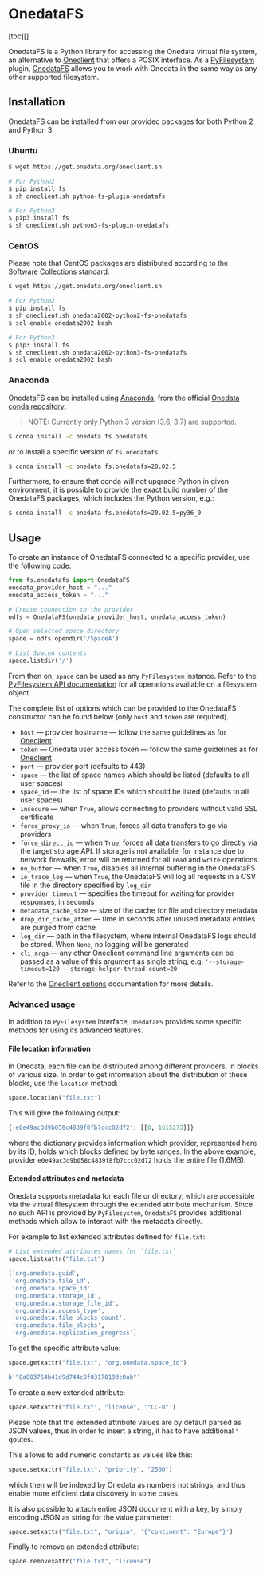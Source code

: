 # OnedataFS

[toc][]

OnedataFS is a Python library for accessing the Onedata virtual file system, 
an alternative to [Oneclient](onedatafs.md) that offers a POSIX interface. 
As a [PyFilesystem](https://www.pyfilesystem.org/) plugin, 
[OnedataFS](https://github.com/onedata/fs-onedatafs/) allows you to work with 
Onedata in the same way as any other supported filesystem.


## Installation
OnedataFS can be installed from our provided packages for both Python 2 and Python 3.

### Ubuntu

```bash
$ wget https://get.onedata.org/oneclient.sh

# For Python2
$ pip install fs
$ sh oneclient.sh python-fs-plugin-onedatafs

# For Python3
$ pip3 install fs
$ sh oneclient.sh python3-fs-plugin-onedatafs
```

### CentOS

Please note that CentOS packages are distributed according to the
[Software Collections](https://www.softwarecollections.org/en/) standard.

```bash
$ wget https://get.onedata.org/oneclient.sh

# For Python2
$ pip install fs
$ sh oneclient.sh onedata2002-python2-fs-onedatafs
$ scl enable onedata2002 bash

# For Python3
$ pip3 install fs
$ sh oneclient.sh onedata2002-python3-fs-onedatafs
$ scl enable onedata2002 bash
```

### Anaconda

OnedataFS can be installed using
[Anaconda](https://anaconda.org), from the official
[Onedata conda repository](https://anaconda.org/onedata):

> NOTE: Currently only Python 3 version (3.6, 3.7) are supported.

```bash
$ conda install -c onedata fs.onedatafs
```

or to install a specific version of `fs.onedatafs`

```bash
$ conda install -c onedata fs.onedatafs=20.02.5
```

Furthermore, to ensure that conda will not upgrade Python in given environment,
it is possible to provide the exact build number of the OnedataFS packages, which
includes the Python version, e.g.:

```bash
$ conda install -c onedata fs.onedatafs=20.02.5=py36_0
```

## Usage

To create an instance of OnedataFS connected to a specific provider, use the following code:

```python
from fs.onedatafs import OnedataFS
onedata_provider_host = "..."
onedata_access_token = "..."

# Create connection to the provider
odfs = OnedataFS(onedata_provider_host, onedata_access_token)

# Open selected space directory
space = odfs.opendir('/SpaceA')

# List SpaceA contents
space.listdir('/')
```

From then on, `space` can be used as any `PyFilesystem` instance. Refer
to the [PyFilesystem API documentation](https://docs.pyfilesystem.org/en/latest/interface.html)
for all operations available on a filesystem object.

The complete list of options which can be provided to the OnedataFS constructor
can be found below (only `host` and `token` are required).

* `host` — provider hostname — follow the same guidelines as for [Oneclient](oneclient.md#basic-usage)
* `token` — Onedata user access token — follow the same guidelines as for [Oneclient](oneclient.md#authentication)
* `port` — provider port (defaults to 443)
* `space` — the list of space names which should be listed (defaults to all user spaces)
* `space_id` — the list of space IDs which should be listed (defaults to all user spaces)
* `insecure` — when `True`, allows connecting to providers without valid SSL certificate
* `force_proxy_io` — when `True`, forces all data transfers to go via providers
* `force_direct_io` — when `True`, forces all data transfers to go directly via
  the target storage API. If storage is not available, for instance due to
  network firewalls, error will be returned for all `read` and `write`
  operations
* `no_buffer` — when `True`, disables all internal buffering in the OnedataFS
* `io_trace_log` — when `True`, the OnedataFS will log all requests in a CSV
  file in the directory specified by `log_dir`
* `provider_timeout` — specifies the timeout for waiting for provider responses, in seconds
* `metadata_cache_size` — size of the cache for file and directory metadata
* `drop_dir_cache_after` — time in seconds after unused metadata entries are
  purged from cache
* `log_dir` — path in the filesystem, where internal OnedataFS logs should be
  stored. When `None`, no logging will be generated
* `cli_args` — any other Oneclient command line arguments can be passed as a
  value of this argument as single string, e.g. `'--storage-timeout=120
  --storage-helper-thread-count=20`
  
Refer to the [Oneclient options](oneclient.md#options) documentation for more details.

### Advanced usage

In addition to `PyFilesystem` interface, `OnedataFS` provides some specific methods
for using its advanced features.

#### File location information

In Onedata, each file can be distributed among different providers,
in blocks of various size.  In order to get information about the distribution
of these blocks, use the `location` method:

```python
space.location("file.txt")
```

This will give the following output:

```python
{'e0e49ac3d9b058c4839f8fb7ccc02d72': [[0, 1615273]]}
```

where the dictionary provides information which provider, represented here
by its ID, holds which blocks defined by byte ranges. In the above example,
provider `e0e49ac3d9b058c4839f8fb7ccc02d72` holds the entire file (1.6MB).

#### Extended attributes and metadata

Onedata supports metadata for each file or directory, which are accessible via
the virtual filesystem through the extended attribute mechanism. Since no such
API is provided by `PyFilesystem`, `OnedataFS` provides additional methods
which allow to interact with the metadata directly.

For example to list extended attributes defined for `file.txt`:
```python
# List extended attributes names for `file.txt`
space.listxattr("file.txt")
```

```python
['org.onedata.guid',
 'org.onedata.file_id',
 'org.onedata.space_id',
 'org.onedata.storage_id',
 'org.onedata.storage_file_id',
 'org.onedata.access_type',
 'org.onedata.file_blocks_count',
 'org.onedata.file_blocks',
 'org.onedata.replication_progress']
```

To get the specific attribute value:
```python
space.getxattr("file.txt", "org.onedata.space_id")
```

```python
b'"8a803754b41d9d744c8f03170193c0ab"'
```

To create a new extended attribute:
```python
space.setxattr("file.txt", "license", '"CC-0"')
```
Please note that the extended attribute values are by default parsed as JSON values,
thus in order to insert a string, it has to have additional `"` qoutes.

This allows to add numeric constants as values like this:

```python
space.setxattr("file.txt", "priority", "2500")
```

which then will be indexed by Onedata as numbers not strings, and thus enable
more efficient data discovery in some cases.

It is also possible to attach entire JSON document with a key, by simply encoding
JSON as string for the value parameter:

```python
space.setxattr("file.txt", "origin", '{"continent": "Europe"}')
```

Finally to remove an extended attribute:

```python
space.removexattr("file.txt", "license")
```

